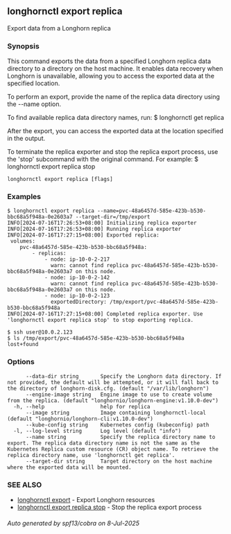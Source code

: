 ## longhornctl export replica

Export data from a Longhorn replica

### Synopsis

This command exports the data from a specified Longhorn replica data directory to a directory on the host machine.
It enables data recovery when Longhorn is unavailable, allowing you to access the exported data at the specified location.

To perform an export, provide the name of the replica data directory using the --name option.

To find available replica data directory names, run:
  $ longhornctl get replica

After the export, you can access the exported data at the location specified in the output.

To terminate the replica exporter and stop the replica export process, use the 'stop' subcommand with the original command. For example:
  $ longhornctl export replica <options> stop

```
longhornctl export replica [flags]
```

### Examples

```
$ longhornctl export replica --name=pvc-48a6457d-585e-423b-b530-bbc68a5f948a-0e2603a7 --target-dir=/tmp/export
INFO[2024-07-16T17:26:53+08:00] Initializing replica exporter
INFO[2024-07-16T17:26:53+08:00] Running replica exporter
INFO[2024-07-16T17:27:15+08:00] Exported replica:
 volumes:
    pvc-48a6457d-585e-423b-b530-bbc68a5f948a:
        - replicas:
            - node: ip-10-0-2-217
              warn: cannot find replica pvc-48a6457d-585e-423b-b530-bbc68a5f948a-0e2603a7 on this node.
            - node: ip-10-0-2-142
              warn: cannot find replica pvc-48a6457d-585e-423b-b530-bbc68a5f948a-0e2603a7 on this node.
            - node: ip-10-0-2-123
              exportedDirectory: /tmp/export/pvc-48a6457d-585e-423b-b530-bbc68a5f948a
INFO[2024-07-16T17:27:15+08:00] Completed replica exporter. Use 'longhornctl export replica stop' to stop exporting replica.

$ ssh user@10.0.2.123
$ ls /tmp/export/pvc-48a6457d-585e-423b-b530-bbc68a5f948a
lost+found
```

### Options

```
      --data-dir string       Specify the Longhorn data directory. If not provided, the default will be attempted, or it will fall back to the directory of longhorn-disk.cfg. (default "/var/lib/longhorn")
      --engine-image string   Engine image to use to create volume from the replica. (default "longhornio/longhorn-engine:v1.10.0-dev")
  -h, --help                  help for replica
      --image string          Image containing longhornctl-local (default "longhornio/longhorn-cli:v1.10.0-dev")
      --kube-config string    Kubernetes config (kubeconfig) path
  -l, --log-level string      Log level (default "info")
      --name string           Specify the replica directory name to export. The replica data directory name is not the same as the Kubernetes Replica custom resource (CR) object name. To retrieve the replica directory name, use 'longhornctl get replica'.
      --target-dir string     Target directory on the host machine where the exported data will be mounted.
```

### SEE ALSO

* [longhornctl export](longhornctl_export.md)	 - Export Longhorn resources
* [longhornctl export replica stop](longhornctl_export_replica_stop.md)	 - Stop the replica export process

###### Auto generated by spf13/cobra on 8-Jul-2025
